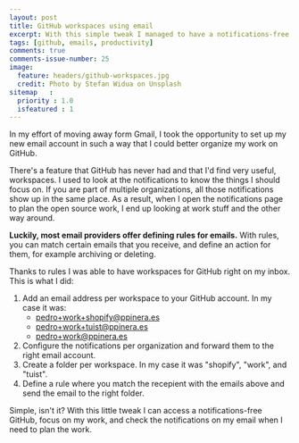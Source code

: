 ```yaml
---
layout: post
title: GitHub workspaces using email
excerpt: With this simple tweak I managed to have a notifications-free GitHub dashboard with workspaces right on my email.
tags: [github, emails, productivity]
comments: true
comments-issue-number: 25
image:
  feature: headers/github-workspaces.jpg
  credit: Photo by Stefan Widua on Unsplash
sitemap   :
  priority : 1.0
  isfeatured : 1
---
```


In my effort of moving away form Gmail, I took the opportunity to set up my new email account in such a way that I could better organize my work on GitHub. 

There's a feature that GitHub has never had and that I'd find very useful, workspaces. I used to look at the notifications to know the things I should focus on. If you are part of multiple organizations, all those notifications show up in the same place. As a result, when I open the notifications page to plan the open source work, I end up looking at work stuff and the other way around. 

**Luckily, most email providers offer defining rules for emails.** With rules, you can match certain emails that you receive, and define an action for them, for example archiving or deleting.

Thanks to rules I was able to have workspaces for GitHub right on my inbox. This is what I did:

1. Add an email address per workspace to your GitHub account. In my case it was:
    - pedro+work+shopify@ppinera.es
    - pedro+work+tuist@ppinera.es
    - pedro+work@ppinera.es
2. Configure the notifications per organization and forward them to the right email account.
3. Create a folder per workspace. In my case it was "shopify", "work", and "tuist".
4. Define a rule where you match the recepient with the emails above and send the email to the right folder.

Simple, isn't it? With this little tweak I can access a notifications-free GitHub, focus on my work, and check the notifications on my email when I need to plan the work.